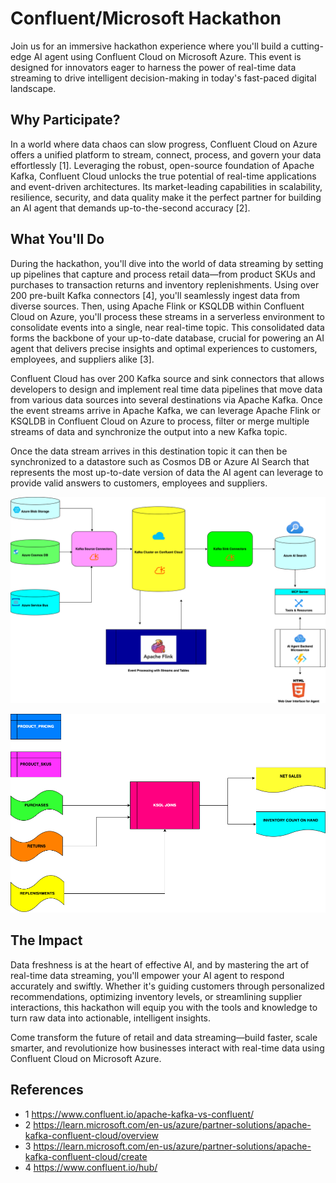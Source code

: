 # Confluent/Microsoft Hackathon 

Join us for an immersive hackathon experience where you'll build a cutting-edge AI agent using Confluent Cloud on Microsoft Azure. This event is designed for innovators eager to harness the power of real-time data streaming to drive intelligent decision-making in today's fast-paced digital landscape.

## Why Participate?
In a world where data chaos can slow progress, Confluent Cloud on Azure offers a unified platform to stream, connect, process, and govern your data effortlessly [1]. Leveraging the robust, open-source foundation of Apache Kafka, Confluent Cloud unlocks the true potential of real-time applications and event-driven architectures. Its market-leading capabilities in scalability, resilience, security, and data quality make it the perfect partner for building an AI agent that demands up-to-the-second accuracy [2].

## What You'll Do
During the hackathon, you'll dive into the world of data streaming by setting up pipelines that capture and process retail data—from product SKUs and purchases to transaction returns and inventory replenishments. Using over 200 pre-built Kafka connectors [4], you'll seamlessly ingest data from diverse sources. Then, using Apache Flink or KSQLDB within Confluent Cloud on Azure, you'll process these streams in a serverless environment to consolidate events into a single, near real-time topic. This consolidated data forms the backbone of your up-to-date database, crucial for powering an AI agent that delivers precise insights and optimal experiences to customers, employees, and suppliers alike [3].

Confluent Cloud has over 200 Kafka source and sink connectors that allows developers to design and implement real time data pipelines that move data from various data sources into several destinations via Apache Kafka. Once the event streams arrive in Apache Kafka, we can leverage Apache Flink or KSQLDB in Confluent Cloud on Azure to process, filter or merge multiple streams of data and synchronize the output into a new Kafka topic. 

Once the data stream arrives in this destination topic it can then be synchronized to a datastore such as Cosmos DB or Azure AI Search that represents the most up-to-date version of data the AI agent can leverage to provide valid answers to customers, employees and suppliers. 

![Architecture Overview](./images/architecture-overview-v2.png)

![KSQLDB](./images/ksqldb.png)
## The Impact
Data freshness is at the heart of effective AI, and by mastering the art of real-time data streaming, you'll empower your AI agent to respond accurately and swiftly. Whether it's guiding customers through personalized recommendations, optimizing inventory levels, or streamlining supplier interactions, this hackathon will equip you with the tools and knowledge to turn raw data into actionable, intelligent insights.

Come transform the future of retail and data streaming—build faster, scale smarter, and revolutionize how businesses interact with real-time data using Confluent Cloud on Microsoft Azure.

## References
- 1 https://www.confluent.io/apache-kafka-vs-confluent/
- 2 https://learn.microsoft.com/en-us/azure/partner-solutions/apache-kafka-confluent-cloud/overview
- 3 https://learn.microsoft.com/en-us/azure/partner-solutions/apache-kafka-confluent-cloud/create
- 4 https://www.confluent.io/hub/ 
